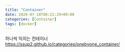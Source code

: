 ```yaml
---
title: "Container"
date: 2020-07-18T06:21:29+09:00
categories: [Container]
tags: [docker]
---
```


하나씩 익히는 컨테이너
 https://ssup2.github.io/categories/onebyone_container/